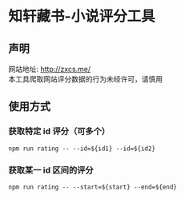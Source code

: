 # 知轩藏书-小说评分工具

## 声明

网站地址: http://zxcs.me/  
本工具爬取网站评分数据的行为未经许可，请慎用

## 使用方式

### 获取特定 id 评分（可多个）

```
npm run rating -- --id=${id1} --id=${id2}
```

### 获取某一 id 区间的评分

```
npm run rating -- --start=${start} --end=${end}
```
